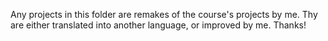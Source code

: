 Any projects in this folder are remakes of the course's projects by me. Thy are either translated into another language, or improved by me. Thanks! 
